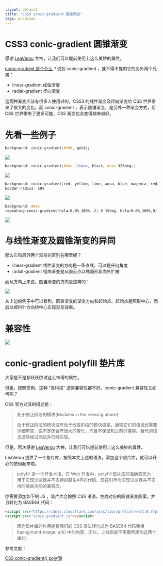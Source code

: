 ```yaml
---
layout: default
title: "CSS3 conic-gradient 圆锥渐变"
tags: archives
---
```


# CSS3 conic-gradient 圆锥渐变

感谢 [LeaVerou](<https://github.com/leaverou/conic-gradient>) 大神，让我们可以提前使用上这么美妙的属性。

[conic-gradient 是个什么](https://developer.mozilla.org/en-US/docs/Web/CSS/conic-gradient)？说到 conic-gradient ，就不得不提的它的另外两个兄弟：

- linear-gradient 线性渐变
- radial-gradient 径向渐变

这两种渐变应该有很多人使用过的，CSS3 的线性渐变及径向渐变给 CSS 世界带来了很大的变化。而 conic-gradient ，表示圆锥渐变，是另外一种渐变方式，给 CSS 世界带来了更多可能，CSS 渐变也会变得越来越好。

# 先看一些例子

```css
background: conic-gradient(#f06, gold);
```

![](https://lien-1258580758.cos.ap-shanghai.myqcloud.com/blog-img/15_conic-gradient/2.png)

```css
background: conic-gradient(#eee .1turn, black, #eee 326deg);
```

![](https://lien-1258580758.cos.ap-shanghai.myqcloud.com/blog-img/15_conic-gradient/3.png)

```css
background: conic-gradient(red, yellow, lime, aqua, blue, magenta, red);
border-radius: 50%
```

![](https://lien-1258580758.cos.ap-shanghai.myqcloud.com/blog-img/15_conic-gradient/4.png)

```css
background: #0ac
repeating-conic-gradient(hsla(0,0%,100%,.2) 0 15deg, hsla(0,0%,100%,0) 0 30deg);
```

![](https://lien-1258580758.cos.ap-shanghai.myqcloud.com/blog-img/15_conic-gradient/6.png)

# 与线性渐变及圆锥渐变的异同

那么它和另外两个渐变的区别在哪里呢？

- linear-gradient 线性渐变的方向是一条直线，可以是任何角度
- radial-gradient 径向渐变是从圆心点以椭圆形状向外扩散

而从方向上来说，圆锥渐变的方向是这样的：

![](https://lien-1258580758.cos.ap-shanghai.myqcloud.com/blog-img/15_conic-gradient/5.gif)

从上边的例子中可以看到，圆锥渐变的渐变方向和起始点。起始点是图形中心，然后以顺时针方向绕中心实现渐变效果。

# 兼容性

![](https://lien-1258580758.cos.ap-shanghai.myqcloud.com/blog-img/15_conic-gradient/1.png)

# conic-gradient polyfill 垫片库

大家是不是都跃跃欲试这么神奇的属性。

但是，按照惯例，这种 “高科技” 通常兼容性都不好。conic-gradient 兼容性又如何呢？

CSS 官方对其的描述是：

> 处于修正阶段的模块(Modules in the revising phase)
>
>
>
> 处于修正阶段的模块没有处于改善阶段的模块稳定。通常它们的语法还需要详细审查，说不定还会有很大的变化，而且不保证和之前的兼容。替代的语法通常经过测试并已经实现。

但是，再次感谢 [LeaVerou](https://github.com/leaverou/conic-gradient) 大神，让我们可以提前使用上这么美妙的属性。

LeaVerou 提供了一个垫片库，按照本文上述的语法，添加这个垫片库，就可以开心的使用起来啦。

> polyfill 是一个开发术语，在 Web 开发中，polyfill 垫片库的准确意思为：用于实现浏览器并不支持的原生API的代码。现在引申为实现浏览器并不支持的某些功能的兼容库。

你需要添加如下的 JS ，垫片库会按照 CSS 语法，生成对应的圆锥渐变图案，并且转化为 BASE64 代码：

```html
<script src="https://cdnjs.cloudflare.com/ajax/libs/prefixfree/1.0.7/prefixfree.min.js"></script>
<script src="conic-gradient.js"></script>
```

> 因为垫片库的作用是将我们的 CSS 语法转化成为 BASE64 代码替换 background-image: url() 中的内容，所以，上线后是不需要再添加这两个库的。













参考文献：

[CSS conic-gradient() polyfill](http://leaverou.github.io/conic-gradient/)





